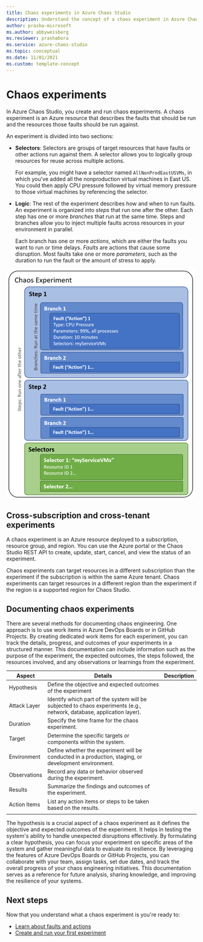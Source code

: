 ```yaml
---
title: Chaos experiments in Azure Chaos Studio
description: Understand the concept of a chaos experiment in Azure Chaos Studio. What are the parts of a chaos experiment? How can you create a chaos experiment?
author: prasha-microsoft
ms.author: abbyweisberg
ms.reviewer: prashabora
ms.service: azure-chaos-studio
ms.topic: conceptual
ms.date: 11/01/2021
ms.custom: template-concept
---
```


# Chaos experiments

In Azure Chaos Studio, you create and run chaos experiments. A chaos experiment is an Azure resource that describes the faults that should be run and the resources those faults should be run against.

An experiment is divided into two sections:

- **Selectors**: Selectors are groups of target resources that have faults or other actions run against them. A selector allows you to logically group resources for reuse across multiple actions.

   For example, you might have a selector named `AllNonProdEastUSVMs`, in which you've added all the nonproduction virtual machines in East US. You could then apply CPU pressure followed by virtual memory pressure to those virtual machines by referencing the selector.
- **Logic**: The rest of the experiment describes how and when to run faults. An experiment is organized into *steps* that run one after the other. Each step has one or more *branches* that run at the same time. Steps and branches allow you to inject multiple faults across resources in your environment in parallel.

   Each branch has one or more *actions*, which are either the faults you want to run or time delays. *Faults* are actions that cause some disruption. Most faults take one or more *parameters*, such as the duration to run the fault or the amount of stress to apply.

![Diagram that shows the layout of a chaos experiment.](images/chaos-experiment.png)

## Cross-subscription and cross-tenant experiments

A chaos experiment is an Azure resource deployed to a subscription, resource group, and region. You can use the Azure portal or the Chaos Studio REST API to create, update, start, cancel, and view the status of an experiment.

Chaos experiments can target resources in a different subscription than the experiment if the subscription is within the same Azure tenant. Chaos experiments can target resources in a different region than the experiment if the region is a supported region for Chaos Studio.

## Documenting chaos experiments

There are several methods for documenting chaos engineering. One approach is to use work items in Azure DevOps Boards or in GitHub Projects. By creating dedicated work items for each experiment, you can track the details, progress, and outcomes of your experiments in a structured manner. This documentation can include information such as the purpose of the experiment, the expected outcomes, the steps followed, the resources involved, and any observations or learnings from the experiment.

| Aspect         | Details                                                                                | Description     |
|----------------|-------------------------------------------------------------------------------------------|-----------------|
| Hypothesis     | Define the objective and expected outcomes of the experiment                              |                 |
| Attack Layer   | Identify which part of the system will be subjected to chaos experiments (e.g., network, database, application layer). |                 |
| Duration       | Specify the time frame for the chaos experiment.                                          |                 |
| Target         | Determine the specific targets or components within the system.                           |                 |
| Environment    | Define whether the experiment will be conducted in a production, staging, or development environment. |                 |
| Observations   | Record any data or behavior observed during the experiment.                               |                 |
| Results        | Summarize the findings and outcomes of the experiment.                                    |                 |
| Action Items   | List any action items or steps to be taken based on the results.                          |                 |
|                |                                                                                           |                 |

The hypothesis is a crucial aspect of a chaos experiment as it defines the objective and expected outcomes of the experiment. It helps in testing the system's ability to handle unexpected disruptions effectively. By formulating a clear hypothesis, you can focus your experiment on specific areas of the system and gather meaningful data to evaluate its resilience. 
By leveraging the features of Azure DevOps Boards or GitHub Projects, you can collaborate with your team, assign tasks, set due dates, and track the overall progress of your chaos engineering initiatives. This documentation serves as a reference for future analysis, sharing knowledge, and improving the resilience of your systems.

## Next steps
Now that you understand what a chaos experiment is you're ready to:

- [Learn about faults and actions](chaos-studio-faults-actions.md)
- [Create and run your first experiment](chaos-studio-tutorial-service-direct-portal.md)
